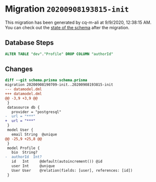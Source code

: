 # Migration `20200908193815-init`

This migration has been generated by cq-m-ali at 9/9/2020, 12:38:15 AM.
You can check out the [state of the schema](./schema.prisma) after the migration.

## Database Steps

```sql
ALTER TABLE "dev"."Profile" DROP COLUMN "authorId"
```

## Changes

```diff
diff --git schema.prisma schema.prisma
migration 20200908190709-init..20200908193815-init
--- datamodel.dml
+++ datamodel.dml
@@ -3,9 +3,9 @@
 }
 datasource db {
   provider = "postgresql"
-  url = "***"
+  url = "***"
 }
 model User {
   email String  @unique
@@ -25,9 +25,8 @@
 }
 model Profile {
   bio  String?
-  authorId  Int?
   id   Int     @default(autoincrement()) @id
   user Int     @unique
   User User    @relation(fields: [user], references: [id])
 }
```


